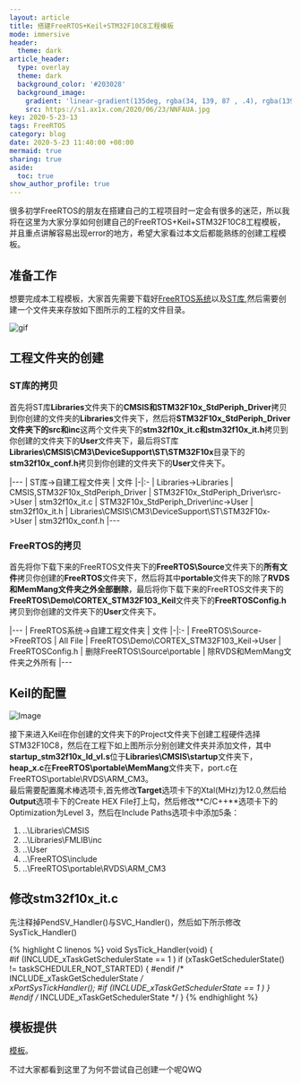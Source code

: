 ```yaml
---
layout: article
title: 搭建FreeRTOS+Keil+STM32F10C8工程模板
mode: immersive
header:
  theme: dark
article_header:
  type: overlay
  theme: dark
  background_color: '#203028'
  background_image:
    gradient: 'linear-gradient(135deg, rgba(34, 139, 87 , .4), rgba(139, 34, 139, .4))'
    src: https://s1.ax1x.com/2020/06/23/NNFAUA.jpg
key: 2020-5-23-13
tags: FreeRTOS
category: blog
date: 2020-5-23 11:40:00 +08:00
mermaid: true
sharing: true
aside:
  toc: true
show_author_profile: true
---
```


很多初学FreeRTOS的朋友在搭建自己的工程项目时一定会有很多的迷茫，所以我将在这里为大家分享如何创建自己的FreeRTOS+Keil+STM32F10C8工程模板，并且重点讲解容易出现error的地方，希望大家看过本文后都能熟练的创建工程模板。

<!--more-->

## 准备工作

想要完成本工程模板，大家首先需要下载好[FreeRTOS系统](https://freertos.org/a00104.html)以及[ST库](https://www.st.com/content/st_com/en/products/embedded-software/mcu-mpu-embedded-software/stm32-embedded-software/stm32-standard-peripheral-libraries/stsw-stm32054.html#resource),然后需要创建一个文件夹来存放如下图所示的工程的文件目录。

![gif](https://s1.ax1x.com/2020/06/23/NUGQF1.gif)

## 工程文件夹的创建

### ST库的拷贝

首先将ST库**Libraries**文件夹下的**CMSIS和STM32F10x_StdPeriph_Driver**拷贝到你创建的文件夹的**Libraries**文件夹下，然后将**STM32F10x_StdPeriph_Driver文件夹下的src和inc**这两个文件夹下的**stm32f10x_it.c和stm32f10x_it.h**拷贝到你创建的文件夹下的**User**文件夹下，最后将ST库**Libraries\CMSIS\CM3\DeviceSupport\ST\STM32F10x**目录下的**stm32f10x_conf.h**拷贝到你创建的文件夹下的**User**文件夹下。

|---
| ST库->自建工程文件夹 | 文件
|-|:-
| Libraries->Libraries | CMSIS,STM32F10x_StdPeriph_Driver
| STM32F10x_StdPeriph_Driver\src->User | stm32f10x_it.c
| STM32F10x_StdPeriph_Driver\inc->User | stm32f10x_it.h
| Libraries\CMSIS\CM3\DeviceSupport\ST\STM32F10x->User | stm32f10x_conf.h
|---

### FreeRTOS的拷贝

首先将你下载下来的FreeRTOS文件夹下的**FreeRTOS\Source**文件夹下的**所有文件**拷贝你创建的**FreeRTOS**文件夹下，然后将其中**portable**文件夹下的除了**RVDS和MemMang文件夹之外全部删除**，最后将你下载下来的FreeRTOS文件夹下的**FreeRTOS\Demo\CORTEX_STM32F103_Keil**文件夹下的**FreeRTOSConfig.h**拷贝到你创建的文件夹下的**User**文件夹下。

|---
| FreeRTOS系统->自建工程文件夹 | 文件
|-|:-
| FreeRTOS\Source->FreeRTOS | All File
| FreeRTOS\Demo\CORTEX_STM32F103_Keil->User | FreeRTOSConfig.h
| 删除FreeRTOS\Source\portable | 除RVDS和MemMang文件夹之外所有
|---

## Keil的配置

![Image](https://s1.ax1x.com/2020/06/27/N6MYpd.png)

接下来进入Keil在你创建的文件夹下的Project文件夹下创建工程硬件选择STM32F10C8，然后在工程下如上图所示分别创建文件夹并添加文件，其中**startup_stm32f10x_ld_vl.s**位于**Libraries\CMSIS\startup**文件夹下，**heap_x.c**在**FreeRTOS\portable\MemMang**文件夹下，port.c在FreeRTOS\portable\RVDS\ARM_CM3。  
最后需要配置魔术棒选项卡,首先修改**Target**选项卡下的Xtal(MHz)为12.0,然后给**Output**选项卡下的Create HEX File打上勾，然后修改**C/C++**选项卡下的Optimization为Level 3，然后在Include Paths选项卡中添加5条：
1. ..\Libraries\CMSIS
2. ..\Libraries\FMLIB\inc
3. ..\User
4. ..\FreeRTOS\include
5. ..\FreeRTOS\portable\RVDS\ARM_CM3

## 修改stm32f10x_it.c

先注释掉PendSV_Handler()与SVC_Handler()，然后如下所示修改SysTick_Handler()

{% highlight C linenos %}
void SysTick_Handler(void)
{    
    #if (INCLUDE_xTaskGetSchedulerState  == 1 )
      if (xTaskGetSchedulerState() != taskSCHEDULER_NOT_STARTED)
     {
    #endif  /* INCLUDE_xTaskGetSchedulerState */  
        xPortSysTickHandler();
    #if (INCLUDE_xTaskGetSchedulerState  == 1 )
     }
   #endif  /* INCLUDE_xTaskGetSchedulerState */
}
{% endhighlight %}

## 模板提供

[模板](https://github.com/HongjieTan/STM32F103C8-FreeRTOS-Keil_Prj_tem)。  

不过大家都看到这里了为何不尝试自己创建一个呢QWQ
